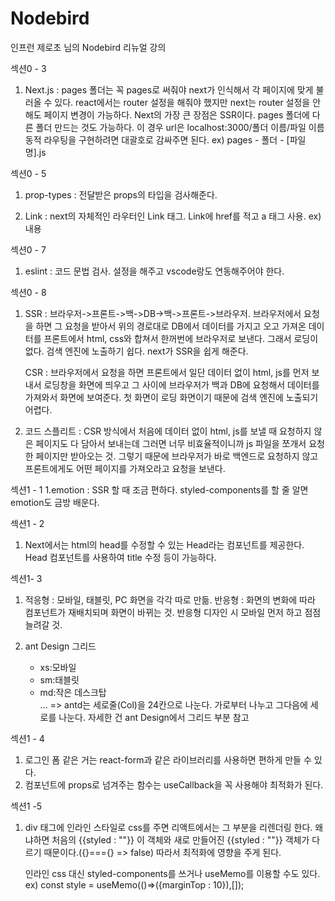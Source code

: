 # Nodebird

인프런 제로초 님의 Nodebird 리뉴얼 강의

섹션0 - 3

1. Next.js
   : pages 폴더는 꼭 pages로 써줘야 next가 인식해서 각 페이지에 맞게 불러올 수 있다.
   react에서는 router 설정을 해줘야 했지만 next는 router 설정을 안 해도 페이지 변경이 가능하다.
   Next의 가장 큰 장점은 SSR이다.
   pages 폴더에 다른 폴더 만드는 것도 가능하다. 이 경우 url은 localhost:3000/폴더 이름/파일 이름
   동적 라우팅을 구현하려면 대괄호로 감싸주면 된다. ex) pages - 폴더 - [파일명].js

섹션0 - 5

1. prop-types
   : 전달받은 props의 타입을 검사해준다.

2. Link
   : next의 자체적인 라우터인 Link 태그.
   Link에 href를 적고 a 태그 사용.
   ex) <Link href=""><a>내용</a></Link>

섹션0 - 7

1. eslint
   : 코드 문법 검사.
   설정을 해주고 vscode랑도 연동해주어야 한다.

섹션0 - 8

1. SSR
   : 브라우저->프론트->백->DB->백->프론트->브라우저.
   브라우저에서 요청을 하면 그 요청을 받아서 위의 경로대로 DB에서 데이터를 가지고 오고 가져온 데이터를 프론트에서 html, css와 합쳐서 한꺼번에 브라우저로 보낸다.
   그래서 로딩이 없다.
   검색 엔진에 노출하기 쉽다.
   next가 SSR을 쉽게 해준다.

   CSR
   : 브라우저에서 요청을 하면 프론트에서 일단 데이터 없이 html, js를 먼저 보내서 로딩창을 화면에 띄우고 그 사이에 브라우저가 백과 DB에 요청해서 데이터를 가져와서 화면에 보여준다.
   첫 화면이 로딩 화면이기 때문에 검색 엔진에 노출되기 어렵다.

2. 코드 스플리트
   : CSR 방식에서 처음에 데이터 없이 html, js를 보낼 때 요청하지 않은 페이지도 다 담아서 보내는데 그러면 너무 비효율적이니까 js 파일을 쪼개서 요청한 페이지만 받아오는 것.
   그렇기 때문에 브라우저가 바로 백엔드로 요청하지 않고 프론트에게도 어떤 페이지를 가져오라고 요청을 보낸다.

섹션1 - 1
1.emotion
: SSR 할 때 조금 편하다.
styled-components를 할 줄 알면 emotion도 금방 배운다.

섹션1 - 2

1. Next에서는 html의 head를 수정할 수 있는 Head라는 컴포넌트를 제공한다.
   Head 컴포넌트를 사용하여 title 수정 등이 가능하다.

섹션1- 3

1. 적응형 : 모바일, 태블릿, PC 화면을 각각 따로 만듦.
   반응형 : 화면의 변화에 따라 컴포넌트가 재배치되며 화면이 바뀌는 것.
   반응형 디자인 시 모바일 먼저 하고 점점 늘려갈 것.

2. ant Design 그리드
   - xs:모바일
   - sm:태블릿
   - md:작은 데스크탑  
     ...
     => antd는 세로줄(Col)을 24칸으로 나눈다.
     가로부터 나누고 그다음에 세로를 나눈다.
     자세한 건 ant Design에서 그리드 부분 참고

섹션1 - 4

1. 로그인 폼 같은 거는 react-form과 같은 라이브러리를 사용하면 편하게 만들 수 있다.
2. 컴포넌트에 props로 넘겨주는 함수는 useCallback을 꼭 사용해야 최적화가 된다.

섹션1 -5

1. div 태그에 인라인 스타일로 css를 주면 리액트에서는 그 부분을 리렌더링 한다.
   왜냐하면 처음의 {{styled : ""}} 이 객체와 새로 만들어진 {{styled : ""}} 객체가 다르기 때문이다.({}==={} => false)
   따라서 최적화에 영향을 주게 된다.

   인라인 css 대신 styled-components를 쓰거나 useMemo를 이용할 수도 있다.
   ex) const style = useMemo(()=>({marginTop : 10}),[]);
   <div style={style}></div>
